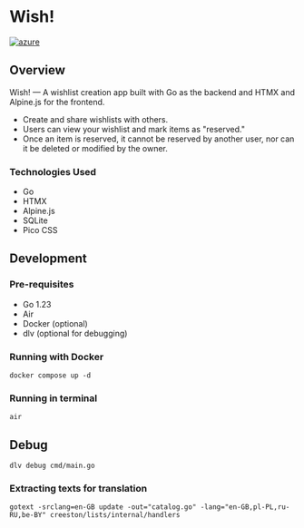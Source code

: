 # Wish!

[![azure](https://img.shields.io/badge/demo-online-008000.svg)](https://wishlist-app.proudbush-84ce1133.polandcentral.azurecontainerapps.io/)

## Overview

Wish! — A wishlist creation app built with Go as the backend and HTMX and Alpine.js for the frontend.

 - Create and share wishlists with others.
 - Users can view your wishlist and mark items as "reserved."
 - Once an item is reserved, it cannot be reserved by another user, nor can it be deleted or modified by the owner.

### Technologies Used

- Go
- HTMX
- Alpine.js
- SQLite
- Pico CSS

## Development

### Pre-requisites

- Go 1.23
- Air
- Docker (optional)
- dlv (optional for debugging)

### Running with Docker

`docker compose up -d`

### Running in terminal

`air`

## Debug 

`dlv debug cmd/main.go `

### Extracting texts for translation

`gotext -srclang=en-GB update -out="catalog.go" -lang="en-GB,pl-PL,ru-RU,be-BY" creeston/lists/internal/handlers`